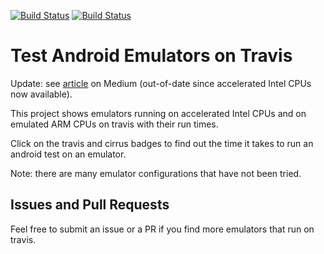 [![Build Status](https://travis-ci.org/mmcc007/test_emulators.svg?branch=master)](https://travis-ci.org/mmcc007/test_emulators)
[![Build Status](https://api.cirrus-ci.com/github/mmcc007/test_emulators.svg)](https://cirrus-ci.com/github/mmcc007/test_emulators)

# Test Android Emulators on Travis

Update: see [article](https://medium.com/@nocnoc/android-emulators-in-thcloud-f39e11c15bfa) on Medium (out-of-date since accelerated Intel CPUs now available).

This project shows emulators running on accelerated Intel CPUs and on emulated ARM CPUs on travis with their run times.

Click on the travis and cirrus badges to find out the time it takes to run an android test on an emulator. 

Note: there are many emulator configurations that have not been tried.


## Issues and Pull Requests
Feel free to submit an issue or a PR if you find more emulators that run on travis.
